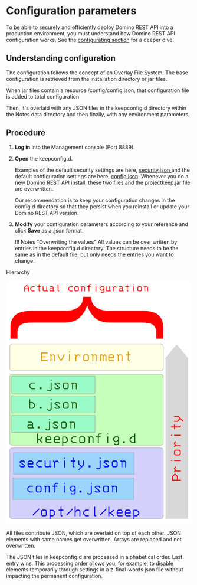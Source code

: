 # Configuration parameters

To be able to securely and efficiently deploy Domino REST API into a production environment, you must understand how Domino REST API configuration works. See the [configurating section](/docs/references/security/securityindex.md) for a deeper dive.

## Understanding configuration
The configuration follows the concept of an Overlay File System. The base configuration is retrieved from the installation directory or jar files.

When jar files contain a resource /config/config.json, that configuration file is added to total configuration

Then, it's overlaid with any JSON files in the keepconfig.d directory within the Notes data directory and then finally, with any environment parameters.

## Procedure

1. **Log in** into the Management console (Port 8889).

2. **Open** the keepconfig.d.

    Examples of the default security settings are here, [security.json ](/docs/references/security/securityjson.md) and the default configuration settings are here, [config.json](/docs/references/security/securityjson.md). Whenever you do a new Domino REST API install, these two files and the projectkeep.jar file are overwritten.

    Our recommendation is to keep your configuration changes in the config.d directory so that they persist when you reinstall or update your Domino REST API version.

3. **Modify** your configuration parameters according to your reference and click **Save** as a .json format.

    !!! Notes "Overwriting the values"
        All values can be over written by entries in the keepconfig.d directory. The structure needs to be the same as in the default file, but only needs the entries you want to change.

Hierarchy

![The call hierarchy](../../assets/images/ActualConfiguration.png)

All files contribute JSON, which are overlaid on top of each other. JSON elements with same names get overwritten. Arrays are replaced and not overwritten.

The JSON files in keepconfig.d are processed in alphabetical order. Last entry wins. This processing order allows you, for example, to disable elements temporarily through settings in a z-final-words.json file without impacting the permanent configuration.
